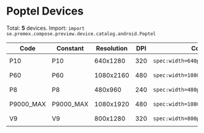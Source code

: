# Poptel Devices

Total: **5** devices. Import: `import se.premex.compose.preview.device.catalog.android.Poptel`

| Code | Constant | Resolution | DPI | Compose Spec | Preview Usage |
|------|----------|------------|-----|-------------|---------------|
| P10 | P10 | 640x1280 | 320 | `spec:width=640px,height=1280px,dpi=320` | `@Preview(device = Poptel.P10)` |
| P60 | P60 | 1080x2160 | 480 | `spec:width=1080px,height=2160px,dpi=480` | `@Preview(device = Poptel.P60)` |
| P8 | P8 | 480x960 | 240 | `spec:width=480px,height=960px,dpi=240` | `@Preview(device = Poptel.P8)` |
| P9000_MAX | P9000_MAX | 1080x1920 | 480 | `spec:width=1080px,height=1920px,dpi=480` | `@Preview(device = Poptel.P9000_MAX)` |
| V9 | V9 | 800x1280 | 320 | `spec:width=800px,height=1280px,dpi=320` | `@Preview(device = Poptel.V9)` |

<!-- Generated automatically. Do not edit manually. -->
